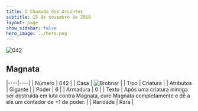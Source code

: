 ```yaml
---
title: O Chamado dos Arcontes
subtitle: 15 de novembro de 2018
layout: page
show_sidebar: false
hero_image: ../hero.png
---
```


![042](https://cdn.keyforgegame.com/media/card_front/pt/341_042_6G82WPR8965X_pt.png)

## Magnata

|----|----|
| Número | 042 |
| Casa | ![Brobnar](https://archonarcana.com/images/thumb/e/e0/Brobnar.png/22px-Brobnar.png "Brobnar") |
| Tipo | Criatura |
| Atributos | Gigante |
| Poder | 6 |
| Armadura | 0 |
| Texto | Após uma criatura inimiga ser destruída em luta contra Magnata, cure Magnata completamente e dê a ele um contador de +1 de poder. |
| Raridade | Rara |
